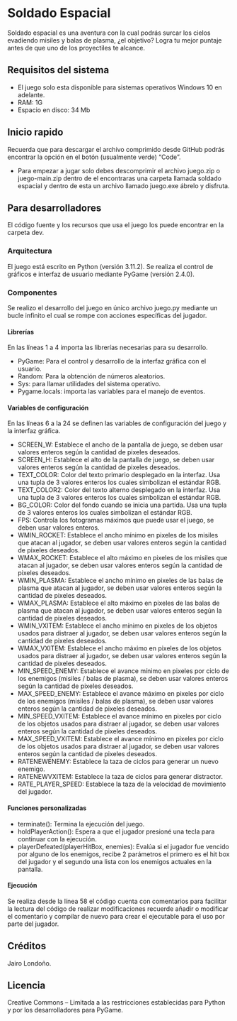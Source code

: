 # Soldado Espacial
Soldado espacial es una aventura con la cual podrás surcar los cielos evadiendo misiles y balas de plasma, ¿el objetivo? Logra tu mejor puntaje antes de que uno de los proyectiles te alcance.

## Requisitos del sistema
- El juego solo esta disponible para sistemas operativos Windows 10 en adelante.
- RAM: 1G
- Espacio en disco: 34 Mb

## Inicio rapido
Recuerda que para descargar el archivo comprimido desde GitHub podrás encontrar la opción en el botón (usualmente verde) “Code”.

+ Para empezar a jugar solo debes descomprimir el archivo juego.zip o juego-main.zip dentro de el encontraras una carpeta llamada soldado espacial y dentro de esta un archivo llamado juego.exe ábrelo y disfruta.

## Para desarrolladores
El código fuente y los recursos que usa el juego los puede encontrar en la carpeta dev.

### Arquitectura
El juego está escrito en Python (versión 3.11.2).
Se realiza el control de gráficos e interfaz de usuario mediante PyGame (versión 2.4.0).

### Componentes
Se realizo el desarrollo del juego en único archivo juego.py mediante un bucle infinito el cual se rompe con acciones específicas del jugador.

#### Librerías
En las líneas 1 a 4 importa las librerías necesarias para su desarrollo.

- PyGame: Para el control y desarrollo de la interfaz gráfica con el usuario.
- Random: Para la obtención de números aleatorios.
- Sys: para llamar utilidades del sistema operativo.
- Pygame.locals: importa las variables para el manejo de eventos.

#### Variables de configuración
En las líneas 6 a la 24 se definen las variables de configuración del juego y la interfaz gráfica.
- SCREEN_W: Establece el ancho de la pantalla de juego, se deben usar valores enteros según la cantidad de pixeles deseados.
- SCREEN_H: Establece el alto de la pantalla de juego, se deben usar valores enteros según la cantidad de pixeles deseados.
- TEXT_COLOR: Color del texto primario desplegado en la interfaz. Usa una tupla de 3 valores enteros los cuales simbolizan el estándar RGB.
- TEXT_COLOR2: Color del texto alterno desplegado en la interfaz. Usa una tupla de 3 valores enteros los cuales simbolizan el estándar RGB.
- BG_COLOR: Color del fondo cuando se inicia una partida. Usa una tupla de 3 valores enteros los cuales simbolizan el estándar RGB.
- FPS: Controla los fotogramas máximos que puede usar el juego, se deben usar valores enteros.
- WMIN_ROCKET: Establece el ancho mínimo en pixeles de los misiles que atacan al jugador, se deben usar valores enteros según la cantidad de pixeles deseados.
- WMAX_ROCKET: Establece el alto máximo en pixeles de los misiles que atacan al jugador, se deben usar valores enteros según la cantidad de pixeles deseados.
- WMIN_PLASMA: Establece el ancho mínimo en pixeles de las balas de plasma que atacan al jugador, se deben usar valores enteros según la cantidad de pixeles deseados.
- WMAX_PLASMA: Establece el alto máximo en pixeles de las balas de plasma que atacan al jugador, se deben usar valores enteros según la cantidad de pixeles deseados.
- WMIN_VXITEM: Establece el ancho mínimo en pixeles de los objetos usados para distraer al jugador, se deben usar valores enteros según la cantidad de pixeles deseados.
- WMAX_VXITEM: Establece el ancho máximo en pixeles de los objetos usados para distraer al jugador, se deben usar valores enteros según la cantidad de pixeles deseados.
- MIN_SPEED_ENEMY: Establece el avance mínimo en pixeles por ciclo de los enemigos (misiles / balas de plasma), se deben usar valores enteros según la cantidad de pixeles deseados.
- MAX_SPEED_ENEMY: Establece el avance máximo en pixeles por ciclo de los enemigos (misiles / balas de plasma), se deben usar valores enteros según la cantidad de pixeles deseados.
- MIN_SPEED_VXITEM: Establece el avance mínimo en pixeles por ciclo de los objetos usados para distraer al jugador, se deben usar valores enteros según la cantidad de pixeles deseados.
- MAX_SPEED_VXITEM: Establece el avance mínimo en pixeles por ciclo de los objetos usados para distraer al jugador, se deben usar valores enteros según la cantidad de pixeles deseados.
- RATENEWENEMY: Establece la taza de ciclos para generar un nuevo enemigo.
- RATENEWVXITEM: Establece la taza de ciclos para generar distractor.
- RATE_PLAYER_SPEED: Establece la taza de la velocidad de movimiento del jugador.

#### Funciones personalizadas

- terminate(): Termina la ejecución del juego.
- holdPlayerAction(): Espera a que el jugador presioné una tecla para continuar con la ejecución.
- playerDefeated(playerHitBox, enemies): Evalúa si el jugador fue vencido por alguno de los enemigos, recibe 2 parámetros el primero es el hit box del jugador y el segundo una lista con los enemigos actuales en la pantalla.

#### Ejecución
Se realiza desde la línea 58 el código cuenta con comentarios para facilitar la lectura del código de realizar modificaciones recuerde añadir o modificar el comentario y compilar de nuevo para crear el ejecutable para el uso por parte del jugador.

## Créditos
Jairo Londoño.

## Licencia
Creative Commons – Limitada a las restricciones establecidas para Python y por los desarrolladores para PyGame.